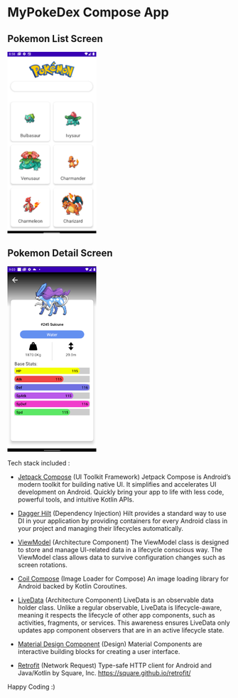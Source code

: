 # MyPokeDex Compose App

## Pokemon List Screen
<img src="misc/Screenshot_6.png" width="200">

## Pokemon Detail Screen
<img src="misc/Screenshot_7.png" width="200">


Tech stack included :

- [Jetpack Compose](https://developer.android.com/jetpack/compose) (UI Toolkit Framework)
  Jetpack Compose is Android’s modern toolkit for building native UI. It simplifies and accelerates UI development on Android. Quickly bring your app to life with less code, powerful tools, and intuitive Kotlin APIs.

- [Dagger Hilt](https://developer.android.com/training/dependency-injection/hilt-android) (Dependency Injection)
  Hilt provides a standard way to use DI in your application by providing containers for every Android class in your project and managing their lifecycles automatically.

- [ViewModel](https://developer.android.com/topic/libraries/architecture/viewmodel) (Architecture Component)
  The ViewModel class is designed to store and manage UI-related data in a lifecycle conscious way. The ViewModel class allows data to survive configuration changes such as screen rotations.

- [Coil Compose](https://github.com/coil-kt/coil) (Image Loader for Compose)
  An image loading library for Android backed by Kotlin Coroutines.

- [LiveData](https://developer.android.com/topic/libraries/architecture/livedata) (Architecture Component)
  LiveData is an observable data holder class. Unlike a regular observable, LiveData is lifecycle-aware, meaning it respects the lifecycle of other app components, such as activities, fragments, or services. This awareness ensures LiveData only updates app component observers that are in an active lifecycle state.

- [Material Design Component](https://material.io/components/) (Design)
  Material Components are interactive building blocks for creating a user interface.

- [Retrofit](https://github.com/square/retrofit) (Network Request)
  Type-safe HTTP client for Android and Java/Kotlin by Square, Inc. https://square.github.io/retrofit/


Happy Coding :)

